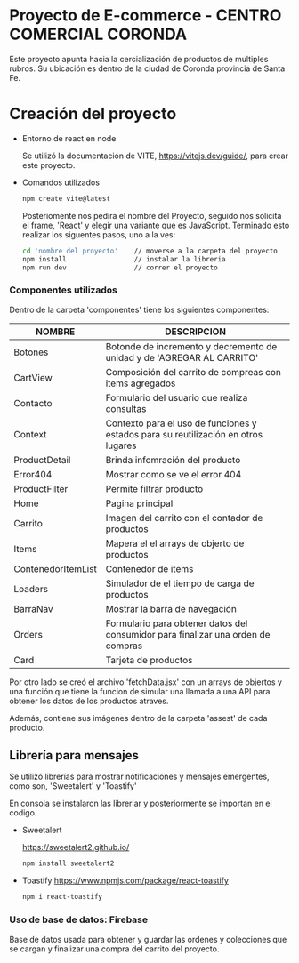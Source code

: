 
# Proyecto de E-commerce - CENTRO COMERCIAL CORONDA

Este proyecto apunta hacia la cercialización de productos de multiples rubros. Su ubicación es dentro de la ciudad de Coronda provincia de Santa Fe.

# Creación del proyecto 

- Entorno de react en node

    Se utilizó la documentación de VITE, https://vitejs.dev/guide/, para crear este proyecto.

- Comandos utilizados

    ```bash 
    npm create vite@latest
    ```
    Posteriomente nos pedira el nombre del Proyecto, seguido nos solicita el frame, 'React' y elegir una variante que es JavaScript.
    Terminado esto realizar los siguentes pasos, uno a la ves:
    ```bash
    cd 'nombre del proyecto'    // moverse a la carpeta del proyecto
    npm install                 // instalar la libreria
    npm run dev                 // correr el proyecto
    ```
     
### Componentes utilizados

Dentro de la carpeta 'componentes' tiene los siguientes componentes:

| NOMBRE              | DESCRIPCION                                                                        |
|-------------------- | -----------------------------------------------------------------------------------|
| Botones             | Botonde de incremento y decremento de unidad y de 'AGREGAR AL CARRITO'             |
| CartView            | Composición del carrito de compreas con items agregados                            |
| Contacto            | Formulario del usuario que realiza consultas                                       |
| Context             | Contexto para el uso de funciones y estados para su reutilización en otros lugares |
| ProductDetail       | Brinda infomración del producto                                                    |
| Error404            | Mostrar como se ve el error 404                                                    |
| ProductFilter       | Permite filtrar producto                                                           |
| Home                | Pagina principal                                                                   |
| Carrito             | Imagen del carrito con el contador de productos                                    |
| Items               | Mapera el el arrays de objerto de productos                                        |
| ContenedorItemList  | Contenedor de items                                                                |
| Loaders             | Simulador de el tiempo de carga de productos                                       |
| BarraNav            | Mostrar la barra de navegación                                                     |
| Orders              | Formulario para obtener datos del consumidor para finalizar una orden de compras   |
| Card                | Tarjeta de productos                                                               |

Por otro lado se creó el archivo 'fetchData.jsx' con un arrays de objertos y una función que tiene la funcion de simular una llamada a una API para obtener los datos de los productos atraves.

Además, contiene sus imágenes dentro de la carpeta 'assest' de cada producto.

## Librería para mensajes

Se utilizó librerías para mostrar notificaciones y mensajes emergentes, como son, 'Sweetalert' y 'Toastify'

En consola se instalaron las libreriar y posteriormente se importan en el codigo.

-  Sweetalert

    https://sweetalert2.github.io/

    ```bash
    npm install sweetalert2
    ```

- Toastify
    https://www.npmjs.com/package/react-toastify
    
    ```bash
    npm i react-toastify
    ```
    
### Uso de base de datos: Firebase

Base de datos usada para obtener y guardar las ordenes y colecciones que se cargan y finalizar una compra del carrito del proyecto.
